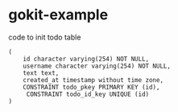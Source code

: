 # gokit-example
code to init todo table

```CREATE TABLE IF NOT EXISTS todo
(
    id character varying(254) NOT NULL,
    username character varying(254) NOT NULL,
    text text,
    created_at timestamp without time zone,
    CONSTRAINT todo_pkey PRIMARY KEY (id),
	 CONSTRAINT todo_id_key UNIQUE (id)
)
